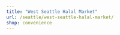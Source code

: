 ```yaml
---
title: "West Seattle Halal Market"
url: /seattle/west-seattle-halal-market/
shop: convenience
---
```

